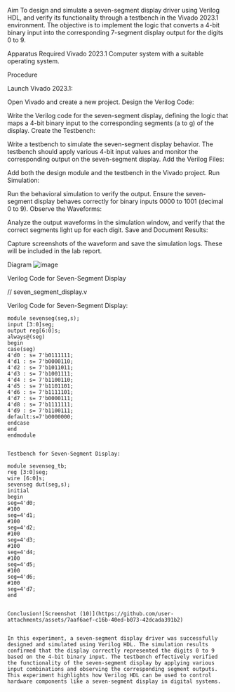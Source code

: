 Aim
To design and simulate a seven-segment display driver using Verilog HDL, and verify its functionality through a testbench in the Vivado 2023.1 environment. The objective is to implement the logic that converts a 4-bit binary input into the corresponding 7-segment display output for the digits 0 to 9.

Apparatus Required
Vivado 2023.1
Computer system with a suitable operating system.

Procedure

Launch Vivado 2023.1:

Open Vivado and create a new project.
Design the Verilog Code:

Write the Verilog code for the seven-segment display, defining the logic that maps a 4-bit binary input to the corresponding segments (a to g) of the display.
Create the Testbench:

Write a testbench to simulate the seven-segment display behavior. The testbench should apply various 4-bit input values and monitor the corresponding output on the seven-segment display.
Add the Verilog Files:

Add both the design module and the testbench in the Vivado project.
Run Simulation:

Run the behavioral simulation to verify the output. Ensure the seven-segment display behaves correctly for binary inputs 0000 to 1001 (decimal 0 to 9).
Observe the Waveforms:

Analyze the output waveforms in the simulation window, and verify that the correct segments light up for each digit.
Save and Document Results:

Capture screenshots of the waveform and save the simulation logs. These will be included in the lab report.

Diagram
![image](https://github.com/user-attachments/assets/d7ecb419-906e-4e3b-9b82-f86ced4f364a)


Verilog Code for Seven-Segment Display

// seven_segment_display.v

Verilog Code for Seven-Segment Display:
`````
module sevenseg(seg,s);
input [3:0]seg;
output reg[6:0]s;
always@(seg)
begin
case(seg)
4'd0 : s= 7'b0111111;
4'd1 : s= 7'b0000110;
4'd2 : s= 7'b1011011;
4'd3 : s= 7'b1001111;
4'd4 : s= 7'b1100110;
4'd5 : s= 7'b1101101;
4'd6 : s= 7'b1111101;
4'd7 : s= 7'b0000111;
4'd8 : s= 7'b1111111;
4'd9 : s= 7'b1100111;
default:s=7'b0000000;
endcase
end
endmodule


Testbench for Seven-Segment Display:

module sevenseg_tb;
reg [3:0]seg;
wire [6:0]s;
sevenseg dut(seg,s);
initial
begin
seg=4'd0;
#100
seg=4'd1;
#100
seg=4'd2;
#100
seg=4'd3;
#100
seg=4'd4;
#100
seg=4'd5;
#100
seg=4'd6;
#100
seg=4'd7;
end


Conclusion![Screenshot (10)](https://github.com/user-attachments/assets/7aaf6aef-c16b-40ed-b073-42dcada391b2)


In this experiment, a seven-segment display driver was successfully designed and simulated using Verilog HDL. The simulation results confirmed that the display correctly represented the digits 0 to 9 based on the 4-bit binary input. The testbench effectively verified the functionality of the seven-segment display by applying various input combinations and observing the corresponding segment outputs. This experiment highlights how Verilog HDL can be used to control hardware components like a seven-segment display in digital systems.
